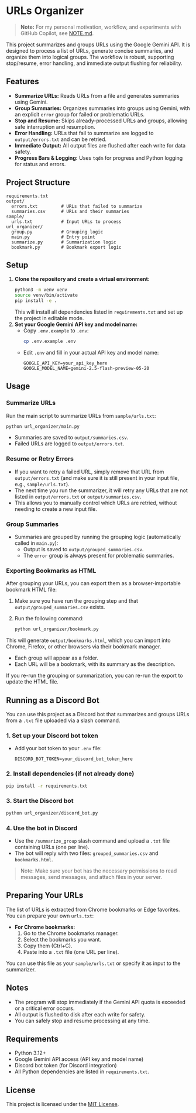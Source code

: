 # URLs Organizer

> **Note:** For my personal motivation, workflow, and experiments with GitHub Copilot, see [NOTE.md](NOTE.md).

This project summarizes and groups URLs using the Google Gemini API. It is designed to process a list of URLs, generate concise summaries, and organize them into logical groups. The workflow is robust, supporting stop/resume, error handling, and immediate output flushing for reliability.

## Features
- **Summarize URLs:** Reads URLs from a file and generates summaries using Gemini.
- **Group Summaries:** Organizes summaries into groups using Gemini, with an explicit `error` group for failed or problematic URLs.
- **Stop and Resume:** Skips already-processed URLs and groups, allowing safe interruption and resumption.
- **Error Handling:** URLs that fail to summarize are logged to `output/errors.txt` and can be retried.
- **Immediate Output:** All output files are flushed after each write for data safety.
- **Progress Bars & Logging:** Uses `tqdm` for progress and Python logging for status and errors.

## Project Structure
```
requirements.txt
output/
  errors.txt         # URLs that failed to summarize
  summaries.csv      # URLs and their summaries
sample/
  urls.txt           # Input URLs to process
url_organizer/
  group.py           # Grouping logic
  main.py            # Entry point
  summarize.py       # Summarization logic
  bookmark.py        # Bookmark export logic
```

## Setup
1. **Clone the repository and create a virtual environment:**
   ```bash
   python3 -m venv venv
   source venv/bin/activate
   pip install -e .
   ```
   This will install all dependencies listed in `requirements.txt` and set up the project in editable mode.
2. **Set your Google Gemini API key and model name:**
   - Copy `.env.example` to `.env`:
     ```bash
     cp .env.example .env
     ```
   - Edit `.env` and fill in your actual API key and model name:
     ```env
     GOOGLE_API_KEY=your_api_key_here
     GOOGLE_MODEL_NAME=gemini-2.5-flash-preview-05-20
     ```

## Usage

### Summarize URLs
Run the main script to summarize URLs from `sample/urls.txt`:
```bash
python url_organizer/main.py
```
- Summaries are saved to `output/summaries.csv`.
- Failed URLs are logged to `output/errors.txt`.

### Resume or Retry Errors
- If you want to retry a failed URL, simply remove that URL from `output/errors.txt` (and make sure it is still present in your input file, e.g., `sample/urls.txt`).
- The next time you run the summarizer, it will retry any URLs that are not listed in `output/errors.txt` or `output/summaries.csv`.
- This allows you to manually control which URLs are retried, without needing to create a new input file.

### Group Summaries
- Summaries are grouped by running the grouping logic (automatically called in `main.py`):
  - Output is saved to `output/grouped_summaries.csv`.
  - The `error` group is always present for problematic summaries.

### Exporting Bookmarks as HTML

After grouping your URLs, you can export them as a browser-importable bookmark HTML file:

1. Make sure you have run the grouping step and that `output/grouped_summaries.csv` exists.
2. Run the following command:

   ```bash
   python url_organizer/bookmark.py
   ```

This will generate `output/bookmarks.html`, which you can import into Chrome, Firefox, or other browsers via their bookmark manager.

- Each group will appear as a folder.
- Each URL will be a bookmark, with its summary as the description.

If you re-run the grouping or summarization, you can re-run the export to update the HTML file.

## Running as a Discord Bot

You can use this project as a Discord bot that summarizes and groups URLs from a `.txt` file uploaded via a slash command.

### 1. Set up your Discord bot token
- Add your bot token to your `.env` file:
  ```env
  DISCORD_BOT_TOKEN=your_discord_bot_token_here
  ```

### 2. Install dependencies (if not already done)
```bash
pip install -r requirements.txt
```

### 3. Start the Discord bot
```bash
python url_organizer/discord_bot.py
```

### 4. Use the bot in Discord
- Use the `/summarize_group` slash command and upload a `.txt` file containing URLs (one per line).
- The bot will reply with two files: `grouped_summaries.csv` and `bookmarks.html`.

> Note: Make sure your bot has the necessary permissions to read messages, send messages, and attach files in your server.

## Preparing Your URLs
The list of URLs is extracted from Chrome bookmarks or Edge favorites. You can prepare your own `urls.txt`:

- **For Chrome bookmarks:**
  1. Go to the Chrome bookmarks manager.
  2. Select the bookmarks you want.
  3. Copy them (Ctrl+C).
  4. Paste into a `.txt` file (one URL per line).

You can use this file as your `sample/urls.txt` or specify it as input to the summarizer.

## Notes
- The program will stop immediately if the Gemini API quota is exceeded or a critical error occurs.
- All output is flushed to disk after each write for safety.
- You can safely stop and resume processing at any time.

## Requirements
- Python 3.12+
- Google Gemini API access (API key and model name)
- Discord bot token (for Discord integration)
- All Python dependencies are listed in `requirements.txt`.

## License
This project is licensed under the [MIT License](LICENSE).
